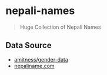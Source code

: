 # nepali-names

> Huge Collection of Nepali Names

## Data Source

- [amitness/gender-data](https://github.com/amitness/gender-data/blob/master/genders.csv)
- [nepaliname.com](http://www.nepaliname.com/)
